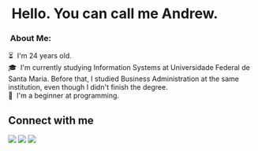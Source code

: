 # &nbsp;Hello. You can call me Andrew.

### &nbsp;About Me:

⏳ &nbsp;I'm 24 years old.\
🎓 &nbsp;I'm currently studying Information Systems at Universidade Federal de Santa Maria. Before that, I studied Business Administration at the same institution, even though I didn't finish the degree. \
🌱 &nbsp;I'm a beginner at programming.

## Connect with me
<a href="https://www.linkedin.com/in/hammelandrew/" target="_blank"><img src="https://img.shields.io/badge/-ANDREW HAMMEL-%230077B5?style=for-the-badge&logo=linkedin&logoColor=white" target="_blank"></a>
  <a href="https://instagram.com/andhammel" target="_blank"><img src="https://img.shields.io/badge/-andhammel-%23E4405F?style=for-the-badge&logo=instagram&logoColor=white" target="_blank"></a>
   <a href = "mailto:andrewhammelcontato@gmail.com"><img src="https://img.shields.io/badge/-ANDREWHAMMELCONTATO@GMAIL.COM-%23333?style=for-the-badge&logo=gmail&logoColor=RED" target="_blank"></a>
